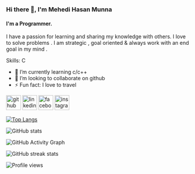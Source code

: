 ### Hi there 👋, I'm Mehedi Hasan Munna 
#### I'm a Programmer.
I have a passion for learning and sharing my knowledge with others. I love to solve problems . I am strategic , goal oriented & always work with an end goal in my mind .

Skills: C 

- 🌱 I’m currently learning c/c++ 
- 👯 I’m looking to collaborate on github 
- ⚡ Fun fact: I love to travel  


[<img src='https://cdn.jsdelivr.net/npm/simple-icons@3.0.1/icons/github.svg' alt='github' height='40'>](https://github.com/mehedi-hasan-munna516)  [<img src='https://cdn.jsdelivr.net/npm/simple-icons@3.0.1/icons/linkedin.svg' alt='linkedin' height='40'>](https://www.linkedin.com/in/mehedi-hasan-munna-06184a227/)  [<img src='https://cdn.jsdelivr.net/npm/simple-icons@3.0.1/icons/facebook.svg' alt='facebook' height='40'>](https://www.facebook.com/mehedi.hasan.munna.17655627)  [<img src='https://cdn.jsdelivr.net/npm/simple-icons@3.0.1/icons/instagram.svg' alt='instagram' height='40'>](https://www.instagram.com/mehedi_hasan_munna___/)  

[![Top Langs](https://github-readme-stats.vercel.app/api/top-langs/?username=mehedi-hasan-munna516)](https://github.com/anuraghazra/github-readme-stats)

![GitHub stats](https://github-readme-stats.vercel.app/api?username=mehedi-hasan-munna516&show_icons=true)  

![GitHub Activity Graph](https://activity-graph.herokuapp.com/graph?username=mehedi-hasan-munna516)  

![GitHub streak stats](https://github-readme-streak-stats.herokuapp.com/?user=mehedi-hasan-munna516)  

![Profile views](https://gpvc.arturio.dev/mehedi-hasan-munna516)  
